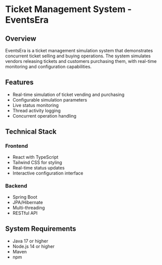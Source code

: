 # Ticket Management System - EventsEra

## Overview
EventsEra is a ticket management simulation system that demonstrates concurrent ticket selling and buying operations. The system simulates vendors releasing tickets and customers purchasing them, with real-time monitoring and configuration capabilities.

## Features
- Real-time simulation of ticket vending and purchasing
- Configurable simulation parameters
- Live status monitoring
- Thread activity logging
- Concurrent operation handling

## Technical Stack

### Frontend
- React with TypeScript
- Tailwind CSS for styling
- Real-time status updates
- Interactive configuration interface

### Backend
- Spring Boot
- JPA/Hibernate
- Multi-threading
- RESTful API

## System Requirements
- Java 17 or higher
- Node.js 14 or higher
- Maven
- npm


